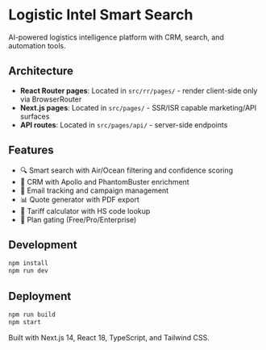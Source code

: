 # Logistic Intel Smart Search

AI-powered logistics intelligence platform with CRM, search, and automation tools.

## Architecture

- **React Router pages**: Located in `src/rr/pages/` - render client-side only via BrowserRouter
- **Next.js pages**: Located in `src/pages/` - SSR/ISR capable marketing/API surfaces
- **API routes**: Located in `src/pages/api/` - server-side endpoints

## Features

- 🔍 Smart search with Air/Ocean filtering and confidence scoring
- 👥 CRM with Apollo and PhantomBuster enrichment
- 📧 Email tracking and campaign management
- 📊 Quote generator with PDF export
- 🧮 Tariff calculator with HS code lookup
- 🔐 Plan gating (Free/Pro/Enterprise)

## Development

```bash
npm install
npm run dev
```

## Deployment

```bash
npm run build
npm start
```

Built with Next.js 14, React 18, TypeScript, and Tailwind CSS.